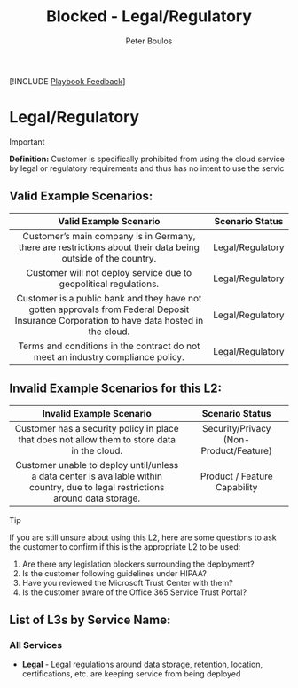 ﻿---
# required metadata
title: Blocked - Legal/Regulatory
description: Blocked - Legal/Regulatory
author: Peter Boulos
ms.author: pboulos
manager: eduardod 
ms.date: 9/25/2019
ms.topic: playbook 
ms.prod: non-product-specific 
ms.custom: internal-playbook 
ft.audience: internal 
ft.owner: pboulos
---
[!INCLUDE [Playbook Feedback](./includes/questions-feedback.md)] 

# Legal/Regulatory

> [!IMPORTANT]
> **Definition:** Customer is specifically prohibited from using the cloud service by legal or regulatory requirements and thus has no intent to use the servic

## Valid Example Scenarios:
| Valid Example Scenario | Scenario Status |
| :--: | :--: |
| Customer’s main company is in Germany, there are restrictions about their data being outside of the country. | Legal/Regulatory |
| Customer will not deploy service due to geopolitical regulations. | Legal/Regulatory |
| Customer is a public bank and they have not gotten approvals from Federal Deposit Insurance Corporation to have data hosted in the cloud. | Legal/Regulatory |
| Terms and conditions in the contract do not meet an industry compliance policy. | Legal/Regulatory |


## Invalid Example Scenarios for this L2:
| Invalid Example Scenario | Scenario Status |
| :--: | :--: |
| Customer has a security policy in place that does not allow them to store data in the cloud. | Security/Privacy (Non-Product/Feature) |
| Customer unable to deploy until/unless a data center is available within country, due to legal restrictions around data storage. | Product / Feature Capability |


> [!TIP]
> If you are still unsure about using this L2, here are some questions to ask the customer to confirm if this is the appropriate L2 to be used:
>    1. Are there any legislation blockers surrounding the deployment?
>    2. Is the customer following guidelines under HIPAA?
>    3. Have you reviewed the Microsoft Trust Center with them?
>    4. ​Is the customer aware of the Office 365 Service Trust Portal?​
>    





## List of L3s by Service Name:

### All Services
- **[Legal](l1l2l3-blocked-legal-regulatory-legal.md)** - Legal regulations around data storage, retention, location, certifications, etc. are keeping service from being deployed
